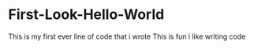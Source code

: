 # First-Look-Hello-World
This is my first ever line of code that i wrote 
This is fun i like writing code
